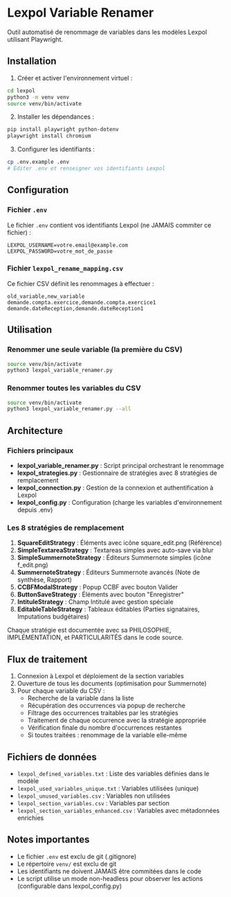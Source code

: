# Lexpol Variable Renamer

Outil automatisé de renommage de variables dans les modèles Lexpol utilisant Playwright.

## Installation

1. Créer et activer l'environnement virtuel :
```bash
cd lexpol
python3 -m venv venv
source venv/bin/activate
```

2. Installer les dépendances :
```bash
pip install playwright python-dotenv
playwright install chromium
```

3. Configurer les identifiants :
```bash
cp .env.example .env
# Éditer .env et renseigner vos identifiants Lexpol
```

## Configuration

### Fichier `.env`

Le fichier `.env` contient vos identifiants Lexpol (ne JAMAIS commiter ce fichier) :
```
LEXPOL_USERNAME=votre.email@example.com
LEXPOL_PASSWORD=votre_mot_de_passe
```

### Fichier `lexpol_rename_mapping.csv`

Ce fichier CSV définit les renommages à effectuer :
```csv
old_variable,new_variable
demande.compta.exercice,demande.compta.exercice1
demande.dateReception,demande.dateReception1
```

## Utilisation

### Renommer une seule variable (la première du CSV)
```bash
source venv/bin/activate
python3 lexpol_variable_renamer.py
```

### Renommer toutes les variables du CSV
```bash
source venv/bin/activate
python3 lexpol_variable_renamer.py --all
```

## Architecture

### Fichiers principaux

- **lexpol_variable_renamer.py** : Script principal orchestrant le renommage
- **lexpol_strategies.py** : Gestionnaire de stratégies avec 8 stratégies de remplacement
- **lexpol_connection.py** : Gestion de la connexion et authentification à Lexpol
- **lexpol_config.py** : Configuration (charge les variables d'environnement depuis .env)

### Les 8 stratégies de remplacement

1. **SquareEditStrategy** : Éléments avec icône square_edit.png (Référence)
2. **SimpleTextareaStrategy** : Textareas simples avec auto-save via blur
3. **SimpleSummernoteStrategy** : Éditeurs Summernote simples (icône f_edit.png)
4. **SummernoteStrategy** : Éditeurs Summernote avancés (Note de synthèse, Rapport)
5. **CCBFModalStrategy** : Popup CCBF avec bouton Valider
6. **ButtonSaveStrategy** : Éléments avec bouton "Enregistrer"
7. **IntituleStrategy** : Champ Intitulé avec gestion spéciale
8. **EditableTableStrategy** : Tableaux éditables (Parties signataires, Imputations budgétaires)

Chaque stratégie est documentée avec sa PHILOSOPHIE, IMPLÉMENTATION, et PARTICULARITÉS dans le code source.

## Flux de traitement

1. Connexion à Lexpol et déploiement de la section variables
2. Ouverture de tous les documents (optimisation pour Summernote)
3. Pour chaque variable du CSV :
   - Recherche de la variable dans la liste
   - Récupération des occurrences via popup de recherche
   - Filtrage des occurrences traitables par les stratégies
   - Traitement de chaque occurrence avec la stratégie appropriée
   - Vérification finale du nombre d'occurrences restantes
   - Si toutes traitées : renommage de la variable elle-même

## Fichiers de données

- `lexpol_defined_variables.txt` : Liste des variables définies dans le modèle
- `lexpol_used_variables_unique.txt` : Variables utilisées (unique)
- `lexpol_unused_variables.csv` : Variables non utilisées
- `lexpol_section_variables.csv` : Variables par section
- `lexpol_section_variables_enhanced.csv` : Variables avec métadonnées enrichies

## Notes importantes

- Le fichier `.env` est exclu de git (.gitignore)
- Le répertoire `venv/` est exclu de git
- Les identifiants ne doivent JAMAIS être commitées dans le code
- Le script utilise un mode non-headless pour observer les actions (configurable dans lexpol_config.py)
